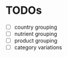 # TODOs

- [ ] country grouping
- [ ] nutrient grouping
- [ ] product grouping
- [ ] category variations
